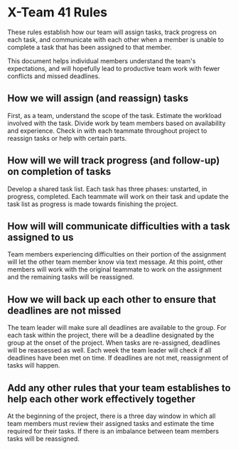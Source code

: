 # X-Team 41 Rules

These rules establish how our team will assign tasks,
track progress on each task, and communicate with each other 
when a member is unable to complete a task that has been assigned to that member.

This document helps individual members understand the team's expectations,
and will hopefully lead to productive team work with fewer conflicts
and missed deadlines.

## How we will assign (and reassign) tasks

First, as a team, understand the scope of the task. Estimate the workload involved with the task. Divide work by team members based on availability and experience. Check in with each teammate throughout project to reassign tasks or help with certain parts.

## How will we will track progress (and follow-up) on completion of tasks

Develop a shared task list. Each task has three phases: unstarted, in progress, completed. Each teammate will work on their task and update the task list as progress is made towards finishing the project.

## How will will communicate difficulties with a task assigned to us

Team members experiencing difficulties on their portion of the assignment will let the other team member know via text message. At this point, other members will work with the original teammate to work on the assignment and the remaining tasks will be reassigned.

## How we will back up each other to ensure that deadlines are not missed

The team leader will make sure all deadlines are available to the group. For each task within the project, there will be a deadline designated by the group at the onset of the project. When tasks are re-assigned, deadlines will be reassessed as well. Each week the team leader will check if all deadlines have been met on time. If deadlines are not met, reassignment of tasks will happen.

## Add any other rules that your team establishes to help each other work effectively together

At the beginning of the project, there is a three day window in which all team members must review their assigned tasks and estimate the time required for their tasks. If there is an imbalance between team members tasks will be reassigned.




